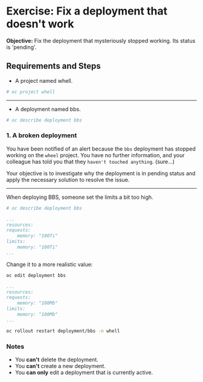 # Exercise: Fix a deployment that doesn't work

**Objective:** Fix the deployment that mysteriously stopped working. Its status is 'pending'.

## Requirements and Steps

- A project named whell.

```bash
# oc project whell
```

---

- A deployment named bbs.

```bash
# oc describe deployment bbs
```

### 1. A broken deployment

You have been notified of an alert because the `bbs` deployment has stopped working on the `wheel` project. You have no further information, and your colleague has told you that they `haven't touched anything`. (sure...)

Your objective is to investigate why the deployment is in pending status and apply the necessary solution to resolve the issue.

---

When deploying BBS, someone set the limits a bit too high.
```bash
# oc describe deployment bbs
```
```yaml
...
resources:
requests:
    memory: "100Ti"
limits:
    memory: "100Ti"
...
```

Change it to a more realistic value:

```bash
oc edit deployment bbs
```
```yaml
...
resources:
requests:
    memory: "100Mb"
limits:
    memory: "100Mb"
...
```
```bash
oc rollout restart deployment/bbs -n whell
```
### Notes

- You **can't** delete the deployment.
- You **can't** create a new deployment.
- You **can only** edit a deployment that is currently active.